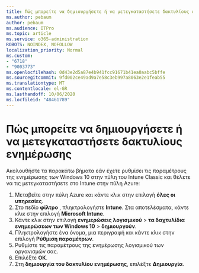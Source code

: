 ```yaml
---
title: Πώς μπορείτε να δημιουργήσετε ή να μετεγκαταστήσετε δακτυλίους ενημέρωσης
ms.author: pebaum
author: pebaum
ms.audience: ITPro
ms.topic: article
ms.service: o365-administration
ROBOTS: NOINDEX, NOFOLLOW
localization_priority: Normal
ms.custom:
- "6718"
- "9003773"
ms.openlocfilehash: 0d43e2d5a87e4b941fcc91671b41ea0aabc5bffe
ms.sourcegitcommit: 9fd002ce49ad9a7e58c3eb997a8063e2e1feab55
ms.translationtype: MT
ms.contentlocale: el-GR
ms.lasthandoff: 10/06/2020
ms.locfileid: "48461789"
---
```

# <a name="how-to-create-or-migrate-update-rings"></a>Πώς μπορείτε να δημιουργήσετε ή να μετεγκαταστήσετε δακτυλίους ενημέρωσης

Ακολουθήστε τα παρακάτω βήματα εάν έχετε ρυθμίσει τις παραμέτρους της ενημέρωσης των Windows 10 στην πύλη του Intune Classic και θέλετε να τις μετεγκαταστήσετε στο Intune στην πύλη Azure:

1. Μεταβείτε στην πύλη Azure και κάντε κλικ στην επιλογή **όλες οι υπηρεσίες**.
2. Στο πεδίο **φίλτρο** , πληκτρολογήστε **Intune**. Στα αποτελέσματα, κάντε κλικ στην επιλογή **Microsoft Intune**.
3. Κάντε κλικ στην επιλογή **ενημερώσεις λογισμικού**  >  **τα δαχτυλίδια ενημερώσεων των Windows 10**  >  **δημιουργούν**.
4. Πληκτρολογήστε ένα όνομα, μια περιγραφή και κάντε κλικ στην επιλογή **Ρύθμιση παραμέτρων**.
5. Ρυθμίστε τις παραμέτρους της ενημέρωσης λογισμικού των οργανισμών σας.
6. Επιλέξτε **OK**.
7. Στη **δημιουργία του δακτυλίου ενημέρωσης**, επιλέξτε **Δημιουργία**.
